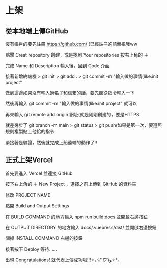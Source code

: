 # 上架

## 從本地端上傳GitHub

沒有帳戶的要先註冊 https://github.com/ (已經註冊的請無視我ww

點擊 Creat repository 創建，或是找到 Your repositories 按右上角的 ＋

完成 Name 和 Description 輸入後，回到 Code 介面

接著新增終端機 > git init > git add . > git commit -m "輸入做的事情(like:init project" 

做到這邊如果沒有輸入過名子和信箱的話，要先聽從指令輸入一下

然後再輸入 git commit -m "輸入做的事情(like:init project" 就可以

再來輸入 git remote add origin 網址(就是剛剛創建的，要是HTTPS

就差幾步了 git branch -m main > git status > git push(如果是第一次，要遵照規則複製貼上他給的指令

緊接著是驗證，然後就完成上船遠端的動作了!!

## 正式上架Vercel

首先要進入 Vercel 並連接 GitHub

按下右上角的 ＋ New Project ，選擇之前上傳到 GitHub 的資料夾

修改 PROJECT NAME 

點開 Build and Output Settings

在 BUILD COMMAND 的地方輸入 npm run build:docs 並開啟右邊按鈕

在 OUTPUT DIRECTORY 的地方輸入 docs/.vuepress/dist/ 並開啟右邊按鈕

關掉 INSTALL COMMAND 右邊的按鈕

接著按下 Deploy 等待……

出現 Congratulations! 就代表上傳成功啦!!!✧*｡٩(ˊᗜˋ*)و✧*｡




